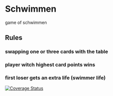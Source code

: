 # Schwimmen
game of schwimmen

## Rules
### swapping one or three cards with the table
### player witch highest card points wins
### first loser gets an extra life (swimmer life)

[![Coverage Status](https://coveralls.io/repos/github/maxdoebele/Schwimmen/badge.svg?branch=main)](https://coveralls.io/github/maxdoebele/Schwimmen?branch=main)

